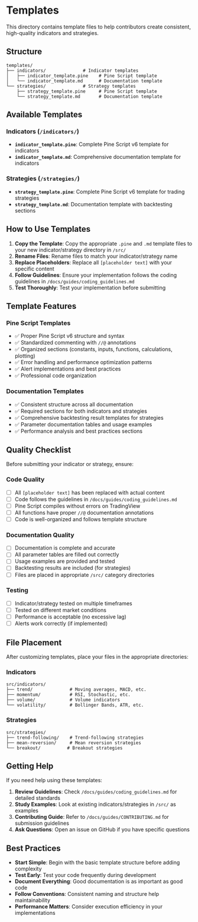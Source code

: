 # Templates

This directory contains template files to help contributors create consistent, high-quality indicators and strategies.

## Structure

```
templates/
├── indicators/              # Indicator templates
│   ├── indicator_template.pine    # Pine Script template
│   └── indicator_template.md      # Documentation template
└── strategies/              # Strategy templates
    ├── strategy_template.pine     # Pine Script template
    └── strategy_template.md       # Documentation template
```

## Available Templates

### Indicators (`/indicators/`)

- **`indicator_template.pine`**: Complete Pine Script v6 template for indicators
- **`indicator_template.md`**: Comprehensive documentation template for indicators

### Strategies (`/strategies/`)

- **`strategy_template.pine`**: Complete Pine Script v6 template for trading strategies
- **`strategy_template.md`**: Documentation template with backtesting sections

## How to Use Templates

1. **Copy the Template**: Copy the appropriate `.pine` and `.md` template files to your new indicator/strategy directory in `/src/`
2. **Rename Files**: Rename files to match your indicator/strategy name
3. **Replace Placeholders**: Replace all `[placeholder text]` with your specific content
4. **Follow Guidelines**: Ensure your implementation follows the coding guidelines in `/docs/guides/coding_guidelines.md`
5. **Test Thoroughly**: Test your implementation before submitting

## Template Features

### Pine Script Templates

- ✅ Proper Pine Script v6 structure and syntax
- ✅ Standardized commenting with `//@` annotations
- ✅ Organized sections (constants, inputs, functions, calculations, plotting)
- ✅ Error handling and performance optimization patterns
- ✅ Alert implementations and best practices
- ✅ Professional code organization

### Documentation Templates

- ✅ Consistent structure across all documentation
- ✅ Required sections for both indicators and strategies
- ✅ Comprehensive backtesting result templates for strategies
- ✅ Parameter documentation tables and usage examples
- ✅ Performance analysis and best practices sections

## Quality Checklist

Before submitting your indicator or strategy, ensure:

### Code Quality
- [ ] All `[placeholder text]` has been replaced with actual content
- [ ] Code follows the guidelines in `/docs/guides/coding_guidelines.md`
- [ ] Pine Script compiles without errors on TradingView
- [ ] All functions have proper `//@` documentation annotations
- [ ] Code is well-organized and follows template structure

### Documentation Quality
- [ ] Documentation is complete and accurate
- [ ] All parameter tables are filled out correctly
- [ ] Usage examples are provided and tested
- [ ] Backtesting results are included (for strategies)
- [ ] Files are placed in appropriate `/src/` category directories

### Testing
- [ ] Indicator/strategy tested on multiple timeframes
- [ ] Tested on different market conditions
- [ ] Performance is acceptable (no excessive lag)
- [ ] Alerts work correctly (if implemented)

## File Placement

After customizing templates, place your files in the appropriate directories:

### Indicators
```
src/indicators/
├── trend/              # Moving averages, MACD, etc.
├── momentum/           # RSI, Stochastic, etc.
├── volume/             # Volume indicators
└── volatility/         # Bollinger Bands, ATR, etc.
```

### Strategies
```
src/strategies/
├── trend-following/    # Trend-following strategies
├── mean-reversion/     # Mean reversion strategies
└── breakout/          # Breakout strategies
```

## Getting Help

If you need help using these templates:

1. **Review Guidelines**: Check `/docs/guides/coding_guidelines.md` for detailed standards
2. **Study Examples**: Look at existing indicators/strategies in `/src/` as examples
3. **Contributing Guide**: Refer to `/docs/guides/CONTRIBUTING.md` for submission guidelines
4. **Ask Questions**: Open an issue on GitHub if you have specific questions

## Best Practices

- **Start Simple**: Begin with the basic template structure before adding complexity
- **Test Early**: Test your code frequently during development
- **Document Everything**: Good documentation is as important as good code
- **Follow Conventions**: Consistent naming and structure help maintainability
- **Performance Matters**: Consider execution efficiency in your implementations
